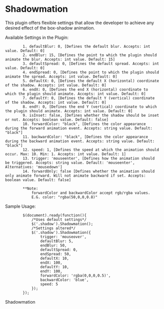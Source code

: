 Shadowmation
=============

This plugin offers flexible settings that allow the developer to achieve any desired effect of the box-shadow animation.

Available Settings in the Plugin:

			1. defaultBlur: 0, [Defines the default blur. Accepts: int value. Default: 0]
            2. endBlur: 15, [Defines the point to which the plugin should animate the blur. Accepts: int value. Default: 15]
            3. defaultSpread: 0, [Defines the default spread. Accepts: int value. Default: 0]
            4. endSpread: 0, [Defines the point to which the plugin should animate the spread. Accepts: int value. Default: 0]
            5. defaultX: 0, [Defines the default X (horizontal) coordinate of the shadow. Accepts: int value. Default: 0]
            6. endX: 0, [Defines the end X (horizontal) coordinate to which the plugin should animate. Accepts: int value. Default: 0]
            7. defaultY: 0, [Defines the default Y (vertical) coordinate of the shadow. Accepts: int value. Default: 0]
            8. endY: 0, [Defines the end Y (vertical) coordinate to which the plugin should animate. Accepts: int value. Default: 0]
            9. isInset: false, [Defines whether the shadow should be inset or not. Accepts: boolean value. Default: false]
            10. forwardColor: "black", [Defines the color appearance during the forward animation event. Accepts: string value. Default: "black"]
            11. backwardColor: "black", [Defines the color appearance during the backward animation event. Accepts: string value. Default: "black"]
            12. speed: 1, [Defines the speed at which the animation should occur. Max: 10. Min: 1. Accepts: int value. Default: 1]
            13. trigger: 'mouseenter', [Defines how the animation should be triggered. Accepts: string value. Default: 'mouseenter', Alternatives: 'mousedown']
            14. forwardOnly: false [Defines whether the animation should only animate forward. Will not animate backward if set. Accepts: boolean value. Default: false]
			
			**Note:
				forwardColor and backwardColor accept rgb/rgba values.
				E.G. color: "rgba(50,0,0,0.8)"
			
Sample Usage:

			$(document).ready(function(){
				/*Uses default settings*/
				$('.shadow').Shadowmation();
				/*Settings altered*/
				$('.shadow').Shadowmation({
					trigger: 'mouseover',
					defaultBlur: 5,
					endBlur: 50,
					defaultSpread: 0,
					endSpread: 50,
					defaultX: 10,
					endX: 100,
					defaultY: 10,
					endY: 100,
					forwardColor: 'rgba(0,0,0,0.5)',
					backwardColor: 'blue',
					speed: 5
				});
			});

Shadowmation